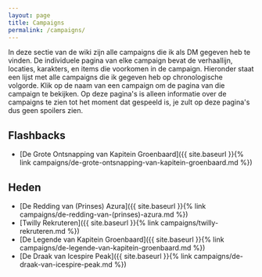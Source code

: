 ```yaml
---
layout: page
title: Campaigns
permalink: /campaigns/
---
```


In deze sectie van de wiki zijn alle campaigns die ik als DM gegeven heb te vinden. De individuele pagina van elke campaign bevat de verhaallijn, locaties, karakters, en items die voorkomen in de campaign. Hieronder staat een lijst met alle campaigns die ik gegeven heb op chronologische volgorde. Klik op de naam van een campaign om de pagina van die campaign te bekijken. Op deze pagina's is alleen informatie over de campaigns te zien tot het moment dat gespeeld is, je zult op deze pagina's dus geen spoilers zien.

## Flashbacks
* [De Grote Ontsnapping van Kapitein Groenbaard]({{ site.baseurl }}{% link campaigns/de-grote-ontsnapping-van-kapitein-groenbaard.md %})

## Heden
* [De Redding van (Prinses) Azura]({{ site.baseurl }}{% link campaigns/de-redding-van-(prinses)-azura.md %})
* [Twilly Rekruteren]({{ site.baseurl }}{% link campaigns/twilly-rekruteren.md %})
* [De Legende van Kapitein Groenbaard]({{ site.baseurl }}{% link campaigns/de-legende-van-kapitein-groenbaard.md %})
* [De Draak van Icespire Peak]({{ site.baseurl }}{% link campaigns/de-draak-van-icespire-peak.md %})